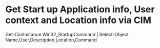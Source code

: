 
# Get Start up Application info, User context and Location info via CIM
Get-CimInstance Win32_StartupCommand | Select-Object Name,User,Description,Location,Command
